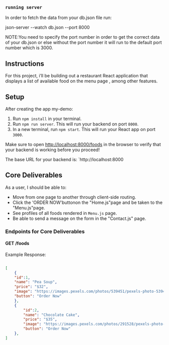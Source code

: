 ### `running server`

In order to fetch the data from your db.json file run:

json-server --watch db.json --port 8000

NOTE:You need to specify the port number in order to get the correct data of your db.json or else without the port number it will run to the default port number which is 3000.

## Instructions

For this project, i’ll be building out a restaurant React application that displays a
list of available food on the menu page , among other features. 

## Setup

After creating the app my-demo:

1. Run `npm install` in your terminal.
2. Run `npm run server`. This will run your backend on port `8000`.
3. In a new terminal, run `npm start`. This will run your React app on port `3000`.

Make sure to open [http://localhost:8000/foods](http://localhost:8000/foods) in
the browser to verify that your backend is working before you proceed!

The base URL for your backend is: `http://localhost:8000

## Core Deliverables

As a user, I should be able to:

- Move from one page to another through client-side routing.
- Click the 'ORDER NOW'buttonon the "Home.js"page and be taken to the "Menu.js"page.
- See profiles of all foods rendered in `Menu.js` page.
- Be able to send a message on the form in the "Contact.js" page.
### Endpoints for Core Deliverables

#### GET /foods

Example Response:

```json

[
    {
    "id":1,
    "name": "Pea Soup",
    "price": "$32",
    "image": "https://images.pexels.com/photos/539451/pexels-photo-539451.jpeg?auto=compress&cs=tinysrgb&w=1260&h=750&dpr=1",
    "button": "Order Now"
    },
    {
        "id":2,
        "name": "Chocolate Cake",
        "price": "$35",
        "image": "https://images.pexels.com/photos/291528/pexels-photo-291528.jpeg?auto=compress&cs=tinysrgb&w=1260&h=750&dpr=1",
        "button": "Order Now"
    },
]
